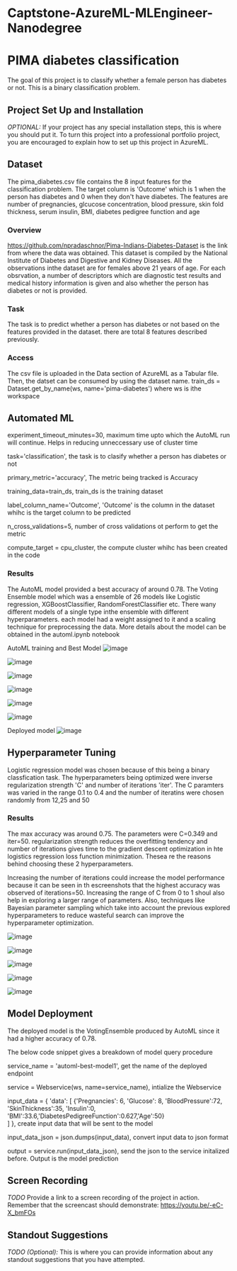 # Captstone-AzureML-MLEngineer-Nanodegree


# PIMA diabetes classification

 The goal of this project is to classify whether a female person has diabetes or not. This is a binary classification problem. 

## Project Set Up and Installation
*OPTIONAL:* If your project has any special installation steps, this is where you should put it. To turn this project into a professional portfolio project, you are encouraged to explain how to set up this project in AzureML.

## Dataset
The pima_diabetes.csv file contains the 8 input features for the classification problem. The target column is 'Outcome' which is 1 when the person has diabetes and 0 when they don't have diabetes. The features are number of pregnancies, glcucose concentration, blood pressure, skin fold thickness, serum insulin, BMI, diabetes pedigree function and age

### Overview
https://github.com/npradaschnor/Pima-Indians-Diabetes-Dataset is the link from where the data was obtained. This dataset is compiled by the National Institute of Diabetes and Digestive and Kidney Diseases. All the observations inthe dataset are for females above 21 years of age. For each obsrvation, a number of descriptors which are diagnostic test results and medical history information is given and also whether the person has diabetes or not is provided.

### Task
The task is to predict whether a person has diabetes or not based on the features provided in the dataset. there are total 8 features described previously.

### Access
The csv file is uploaded in the Data section of AzureML as a Tabular file. Then, the datset can be consumed by using the dataset name.
train_ds = Dataset.get_by_name(ws, name='pima-diabetes') where ws is ithe workspace

## Automated ML
experiment_timeout_minutes=30, maximum time upto which the AutoML run will continue. Helps in reducing unneccessary use of cluster time

task='classification', the task is to clasify whether a person has diabetes or not

primary_metric='accuracy', The metric being tracked is Accuracy

training_data=train_ds, train_ds is the training dataset

label_column_name='Outcome', 'Outcome' is the column in the dataset whihc is the target column to be predicted

n_cross_validations=5, number of cross validations ot perform to get the metric

compute_target = cpu_cluster, the compute cluster whihc has been created in the code

### Results
The AutoML model provided a best accuracy of around 0.78. The Voting Ensemble model which was a ensemble of 26 models like Logistic regression, XGBoostClassifier, RandomForestClassifier etc. There wany different models of a single type inthe ensemble with different hyperparameters. each model had a weight assigned to it and a scaling technique for preprocessing the data. More details about the model can be obtained in the automl.ipynb notebook



AutoML training and Best Model
![image](https://github.com/soumyadiptapete/Captstone-AzureML-MLEngineer-Nanodegree/assets/20270621/1fd419df-1227-486e-befa-ddc7f02c8bed)

![image](https://github.com/soumyadiptapete/Captstone-AzureML-MLEngineer-Nanodegree/assets/20270621/0d4b6521-2964-46c5-a278-73f3bcfd0857)

![image](https://github.com/soumyadiptapete/Captstone-AzureML-MLEngineer-Nanodegree/assets/20270621/8e66a78c-350c-421f-935c-5b3636c55120)

![image](https://github.com/soumyadiptapete/Captstone-AzureML-MLEngineer-Nanodegree/assets/20270621/3d8c663a-1739-46fc-963e-44a0bd036ebf)


![image](https://github.com/soumyadiptapete/Captstone-AzureML-MLEngineer-Nanodegree/assets/20270621/7f7e84c4-8fe0-41d2-8b5a-8817b90231a9)

![image](https://github.com/soumyadiptapete/Captstone-AzureML-MLEngineer-Nanodegree/assets/20270621/dc098a05-3760-4f86-90a9-b05b5d5afedc)

Deployed model
![image](https://github.com/soumyadiptapete/Captstone-AzureML-MLEngineer-Nanodegree/assets/20270621/ff89103e-4eed-4cc6-b8d2-9fcbfab2bcc1)


## Hyperparameter Tuning

Logistic regression model was chosen because of this being a binary classfication task. The hyperparameters being optimized were inverse regularization strength 'C' and number of iterations 'iter'. The C paramters was varied in the range 0.1 to 0.4 and the number of iteratins were chosen randomly from 12,25 and 50


### Results

The max accuracy was around 0.75. The parameters were C=0.349 and iter=50. regularization strength reduces the overfitting tendency and number of iterations gives time to the gradient descent optimization in hte logistics regression loss function minimization. Thesea re the reasons behind choosing these 2 hyperparameters.

Increasing the number of iterations could increase the model performance because it can be seen in th escreenshots that the highest accuracy was observed of iterations=50. Increasing the range of C from 0 to 1 shoul also help in exploring a larger range of parameters. Also,  techniques like Bayesian parameter sampling which take into account the previous explored hyperparameters to reduce wasteful search can improve the hyperparameter optimization. 


![image](https://github.com/soumyadiptapete/Captstone-AzureML-MLEngineer-Nanodegree/assets/20270621/a0198ba6-81bb-4b4d-9993-9f54986981b5)

![image](https://github.com/soumyadiptapete/Captstone-AzureML-MLEngineer-Nanodegree/assets/20270621/4cd5290b-2254-4a96-94ea-53a3a6f4d97b)

![image](https://github.com/soumyadiptapete/Captstone-AzureML-MLEngineer-Nanodegree/assets/20270621/874a8966-be3a-4a5b-ae64-54807f0788ba)

![image](https://github.com/soumyadiptapete/Captstone-AzureML-MLEngineer-Nanodegree/assets/20270621/7a870b5f-d357-4daa-acf9-0f52b2299560)

![image](https://github.com/soumyadiptapete/Captstone-AzureML-MLEngineer-Nanodegree/assets/20270621/e45ee0ed-ce66-4952-bf47-d9cb5d88527f)

## Model Deployment

The deployed model is the VotingEnsemble produced by AutoML since it had a higher accuracy of 0.78.

The below code snippet gives a breakdown of model query procedure

service_name = 'automl-best-model1', get the name of the deployed endpoint

service = Webservice(ws, name=service_name), intialize the Webservice

input_data = {
    'data': [
        {'Pregnancies': 6, 'Glucose': 8, 'BloodPressure':72, 'SkinThickness':35, 'Insulin':0,
    'BMI':33.6,'DiabetesPedigreeFunction':0.627,'Age':50}  
    ]
}, create input data that will be sent to the model

input_data_json = json.dumps(input_data), convert input data to json format

output = service.run(input_data_json), send the json to the service initalized before. Output is the model prediction

## Screen Recording
*TODO* Provide a link to a screen recording of the project in action. Remember that the screencast should demonstrate:
https://youtu.be/-eC-X_bmFOs


## Standout Suggestions
*TODO (Optional):* This is where you can provide information about any standout suggestions that you have attempted.
